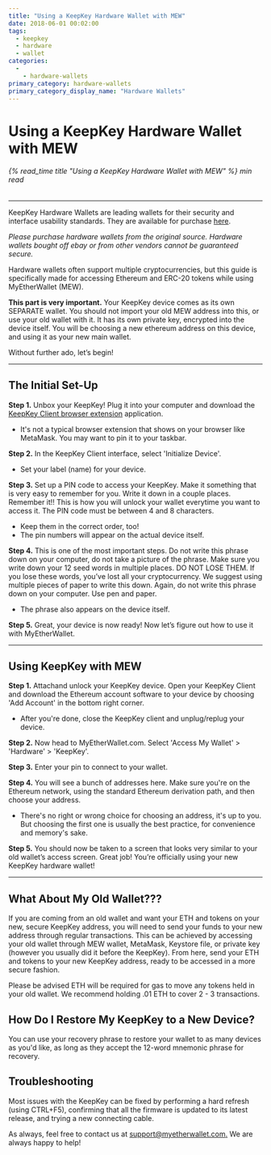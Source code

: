 ```yaml
---
title: "Using a KeepKey Hardware Wallet with MEW"
date: 2018-06-01 00:02:00
tags:
  - keepkey
  - hardware
  - wallet
categories:
  - 
    - hardware-wallets
primary_category: hardware-wallets
primary_category_display_name: "Hardware Wallets"
---
```


# **Using a KeepKey Hardware Wallet with MEW**

###### {% read_time title "Using a KeepKey Hardware Wallet with MEW" %} min read

* * *

KeepKey Hardware Wallets are leading wallets for their security and interface usability standards. They are available for purchase [here](https://keepkey.myshopify.com/collections/frontpage/products/keepkey-the-simple-bitcoin-hardware-wallet/?source=hasoffers).

_Please purchase hardware wallets from the original source. Hardware wallets bought off ebay or from other vendors cannot be guaranteed secure._

Hardware wallets often support multiple cryptocurrencies, but this guide is specifically made for accessing Ethereum and ERC-20 tokens while using MyEtherWallet (MEW).

**This part is very important.** Your KeepKey device comes as its own SEPARATE wallet. You should not import your old MEW address into this, or use your old wallet with it. It has its own private key, encrypted into the device itself. You will be choosing a new ethereum address on this device, and using it as your new main wallet.

Without further ado, let’s begin!

* * *

## **The Initial Set-Up**

**Step 1.** Unbox your KeepKey! Plug it into your computer and download the [KeepKey Client browser extension](https://chrome.google.com/webstore/detail/keepkey-client/idgiipeogajjpkgheijapngmlbohdhjg?hl=en-US) application.

-   It's not a typical browser extension that shows on your browser like MetaMask. You may want to pin it to your taskbar.

**Step 2.** In the KeepKey Client interface, select 'Initialize Device'.

-   Set your label (name) for your device.

**Step 3.** Set up a PIN code to access your KeepKey. Make it something that is very easy to remember for you. Write it down in a couple places. Remember it!! This is how you will unlock your wallet everytime you want to access it. The PIN code must be between 4 and 8 characters.

-   Keep them in the correct order, too!
-   The pin numbers will appear on the actual device itself.

**Step 4.** This is one of the most important steps. Do not write this phrase down on your computer, do not take a picture of the phrase. Make sure you write down your 12 seed words in multiple places. DO NOT LOSE THEM. If you lose these words, you’ve lost all your cryptocurrency. We suggest using multiple pieces of paper to write this down. Again, do not write this phrase down on your computer. Use pen and paper.

-   The phrase also appears on the device itself.

**Step 5.** Great, your device is now ready! Now let’s figure out how to use it with MyEtherWallet.

* * *

## **Using KeepKey with MEW**

**Step 1.** Attachand unlock your KeepKey device. Open your KeepKey Client and download the Ethereum account software to your device by choosing 'Add Account' in the bottom right corner.

-   After you're done, close the KeepKey client and unplug/replug your device.

**Step 2.** Now head to MyEtherWallet.com. Select 'Access My Wallet' > 'Hardware' > 'KeepKey'.

**Step 3.** Enter your pin to connect to your wallet.

**Step 4.** You will see a bunch of addresses here. Make sure you're on the Ethereum network, using the standard Ethereum derivation path, and then choose your address.

-   There's no right or wrong choice for choosing an address, it's up to you. But choosing the first one is usually the best practice, for convenience and memory's sake.

**Step 5.**  You should now be taken to a screen that looks very similar to your old wallet’s access screen. Great job! You’re officially using your new KeepKey hardware wallet!

* * *

## **What About My Old Wallet???**

If you are coming from an old wallet and want your ETH and tokens on your new, secure KeepKey address, you will need to send your funds to your new address through regular transactions. This can be achieved by accessing your old wallet through MEW wallet, MetaMask, Keystore file, or private key (however you usually did it before the KeepKey). From here, send your ETH and tokens to your new KeepKey address, ready to be accessed in a more secure fashion.

Please be advised ETH will be required for gas to move any tokens held in your old wallet. We recommend holding .01 ETH to cover 2 - 3 transactions.

## **How Do I Restore My KeepKey to a New Device?**

You can use your recovery phrase to restore your wallet to as many devices as you'd like, as long as they accept the 12-word mnemonic phrase for recovery.

## **Troubleshooting**

Most issues with the KeepKey can be fixed by performing a hard refresh (using CTRL+F5), confirming that all the firmware is updated to its latest release, and trying a new connecting cable.

As always, feel free to contact us at [support@myetherwallet.com.](mailto:support@myetherwallet.com.) We are always happy to help!
